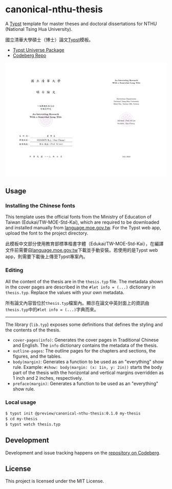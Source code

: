 # canonical-nthu-thesis

A [Typst](https://typst.app/docs/) template for master theses and doctoral dissertations for NTHU (National Tsing Hua University).

國立清華大學碩士（博士）論文[Typst](https://typst.app/docs/)模板。

- [Typst Universe Package](https://typst.app/universe/package/canonical-nthu-thesis)
- [Codeberg Repo](https://codeberg.org/kotatsuyaki/canonical-nthu-thesis)

![](./covers.png)


## Usage

### Installing the Chinese fonts

This template uses the official fonts from the Ministry of Education of Taiwan (Edukai/TW-MOE-Std-Kai), which are required to be downloaded and installed manually from [language.moe.gov.tw](https://language.moe.gov.tw/001/Upload/Files/site_content/M0001/edukai-5.0.zip).  For the Typst web app, upload the font to the project directory.

此模板中文部分使用教育部標準楷書字體（Edukai/TW-MOE-Std-Kai），在編譯文件前需要自[language.moe.gov.tw](https://language.moe.gov.tw/001/Upload/Files/site_content/M0001/edukai-5.0.zip)下載並手動安裝。若使用的是Typst web app，則需要下載後上傳至Typst專案內。


### Editing

All the content of the thesis are in the `thesis.typ` file.
The metadata shown in the cover pages are described in the `#let info = (...)` dictionary in `thesis.typ`.
Replace the values with your own metadata.

所有論文內容皆位於`thesis.typ`檔案內。顯示在論文中英封面上的資訊由`thesis.typ`中的`#let info = (...)`字典而來。

-----

The library (`lib.typ`) exposes some definitions that defines the styling and the contents of the thesis.

- `cover-pages(info)`: Generates the cover pages in Traditional Chinese and English.  The `info` dictionary contains the metadata of the thesis.
- `outline-pages`: The outline pages for the chapters and sections, the figures, and the tables.
- `body(margin)`: Generates a function to be used as an "everything" show rule.  Example: `#show: body(margin: (x: 1in, y: 2in))` starts the body part of the thesis with the horizontal and vertical margins overridden as 1 inch and 2 inches, respectively.
- `preface(margin)`: Generates a function to be used as an "everything" show rule.


### Local usage

```sh
$ typst init @preview/canonical-nthu-thesis:0.1.0 my-thesis
$ cd my-thesis
$ typst watch thesis.typ
```


## Development

Development and issue tracking happens on the [repository on Codeberg](https://codeberg.org/kotatsuyaki/canonical-nthu-thesis).


## License

This project is licensed under the MIT License.
